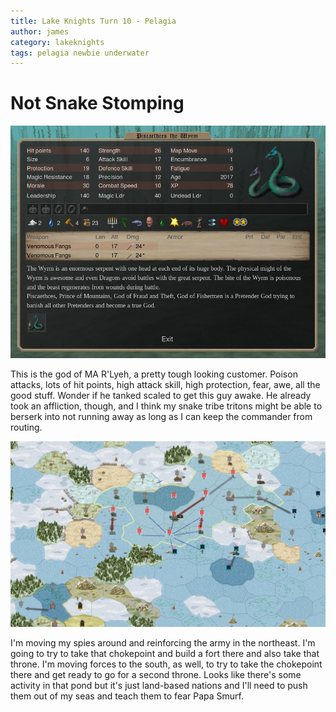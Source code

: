 ```yaml
---
title: Lake Knights Turn 10 - Pelagia
author: james
category: lakeknights
tags: pelagia newbie underwater
---
```


# Not Snake Stomping

![Scary Snake](/assets/images/pelagia_10001.jpg)

This is the god of MA R'Lyeh, a pretty tough looking customer. Poison attacks, lots of hit points, high attack skill, high protection, fear, awe, all the good stuff. Wonder if he tanked scaled to get this guy awake. He already took an affliction, though, and I think my snake tribe tritons might be able to berserk into not running away as long as I can keep the commander from routing.

![Orders](/assets/images/pelagia_10002.jpg)

I'm moving my spies around and reinforcing the army in the northeast. I'm going to try to take that chokepoint and build a fort there and also take that throne. I'm moving forces to the south, as well, to try to take the chokepoint there and get ready to go for a second throne. Looks like there's some activity in that pond but it's just land-based nations and I'll need to push them out of my seas and teach them to fear Papa Smurf.
